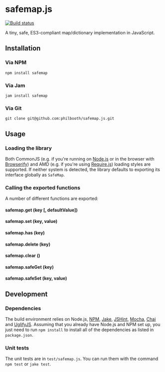 # safemap.js

[![Build status][ci-image]][ci-status]

A tiny, safe, ES3-compliant
map/dictionary implementation
in JavaScript.

## Installation

### Via NPM

```
npm install safemap
```

### Via Jam

```
jam install safemap
```

### Via Git

```
git clone git@github.com:philbooth/safemap.js.git
```

## Usage

### Loading the library

Both
CommonJS
(e.g.
if you're running on [Node.js][node]
or in the browser with [Browserify])
and AMD
(e.g. if you're using [Require.js][require])
loading styles are supported.
If neither system is detected,
the library defaults to
exporting its interface globally
as `SafeMap`.

### Calling the exported functions

A number of different functions are exported:

#### safemap.get (key [, defaultValue])


#### safemap.set (key, value)


#### safemap.has (key)


#### safemap.delete (key)


#### safemap.clear ()


#### safemap.safeGet (key)


#### safemap.safeSet (key, value)


## Development

### Dependencies

The build environment relies on
Node.js,
[NPM],
[Jake],
[JSHint],
[Mocha],
[Chai] and
[UglifyJS].
Assuming that you already have Node.js and NPM set up,
you just need to run `npm install` to
install all of the dependencies as listed in `package.json`.

### Unit tests

The unit tests are in `test/safemap.js`.
You can run them with the command `npm test` or `jake test`.

[ci-image]: https://secure.travis-ci.org/philbooth/safemap.js.png?branch=master
[ci-status]: http://travis-ci.org/#!/philbooth/safemap.js
[node]: http://nodejs.org/
[browserify]: http://browserify.org/
[require]: http://requirejs.org/
[npm]: https://npmjs.org/
[jake]: https://github.com/mde/jake
[jshint]: https://github.com/jshint/node-jshint
[mocha]: http://visionmedia.github.com/mocha
[chai]: http://chaijs.com/
[uglifyjs]: https://github.com/mishoo/UglifyJS

